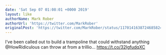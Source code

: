 ```yaml
---
date: 'Sat Sep 07 01:08:01 +0000 2019'
layout: like
authorName: Mark Rober
authorUrl: 'https://twitter.com/MarkRober'
originalPost: 'https://twitter.com/MarkRober/status/1170141638724685824'
---
```

I’ve been called out to build a trampoline that could withstand anything @HowRidiculous can throw at from a trillio… https://t.co/32IgfudqXC